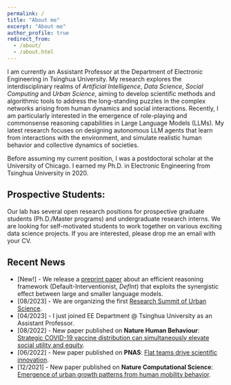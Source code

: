 ```yaml
---
permalink: /
title: "About me"
excerpt: "About me"
author_profile: true
redirect_from: 
  - /about/
  - /about.html
---
```


I am currently an Assistant Professor at the Department of Electronic Engineering in Tsinghua University. My research explores the interdisciplinary realms of *Artificial Intelligence*, *Data Science*, *Social Computing* and *Urban Science*, aiming to develop scientific methods and algorithmic tools to address the long-standing puzzles in the complex networks arising from human dynamics and social interactions. Recently, I am particularly interested in the emergence of role-playing and commonsense reasoning capabilities in Large Language Models (LLMs). My latest research focuses on designing autonomous LLM agents that learn from interactions with the environment, and simulate realistic human behavior and collective dynamics of societies.  

Before assuming my current position, I was a postdoctoral scholar at the University of Chicago. I earned my Ph.D. in Electronic Engineering from Tsinghua University in 2020.

## Prospective Students:
Our lab has several open research positions for prospective graduate students (Ph.D./Master programs) and undergraduate research interns. We are looking for self-motivated students to work together on various exciting data science projects. If you are interested, please drop me an email with your CV. 

## Recent News
- \[New!\] - We release a [preprint paper](https://arxiv.org/abs/2402.02563) about an efficient reasoning framework (Default-Interventionist, *DefInt*) that exploits the synergistic effect between large and smaller language models.
- \[08/2023\] - We are organizing the first [Research Summit of Urban Science](https://fi.ee.tsinghua.edu.cn/RSUSHD2023/).
- \[04/2023\] - I just joined EE Department @ Tsinghua University as an Assistant Professor.
- \[08/2022\] - New paper published on **Nature Human Behaviour**: [Strategic COVID-19 vaccine distribution can simultaneously elevate social utility and equity](https://www.nature.com/articles/s41562-022-01429-0).
- \[06/2022\] - New paper published on **PNAS**: [Flat teams drive scientific innovation](https://www.pnas.org/doi/abs/10.1073/pnas.2200927119).
- \[12/2021\] - New paper published on **Nature Computational Science**: [Emergence of urban growth patterns from human mobility behavior](https://www.nature.com/articles/s43588-021-00160-6).

